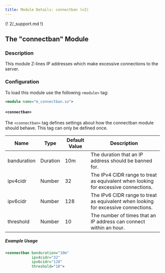 ```yaml
---
title: Module Details: connectban (v2)
---
```


{! 2/_support.md !}

## The "connectban" Module

### Description

This module Z-lines IP addresses which make excessive connections to the server.

### Configuration

To load this module use the following `<module>` tag:

```xml
<module name="m_connectban.so">
```

#### `<connectban>`

The `<connectban>` tag defines settings about how the connectban module should behave. This tag can only be defined once.

Name        | Type     | Default Value | Description
----------- | -------- | ------------- | -----------
banduration | Duration | 10m           | The duration that an IP address should be banned for.
ipv4cidr    | Number   | 32            | The IPv4 CIDR range to treat as equivalent when looking for excessive connections.
ipv6cidr    | Number   | 128           | The IPv6 CIDR range to treat as equivalent when looking for excessive connections.
threshold   | Number   | 10            | The number of times that an IP address can connect within an hour.

##### Example Usage

```xml
<connectban banduration="10m"
            ipv4cidr="32"
            ipv6cidr="128"
            threshold="10">
```
